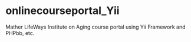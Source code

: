 
onlinecourseportal_Yii
======================

Mather LifeWays Institute on Aging course portal using Yii Framework and PHPbb, etc.
